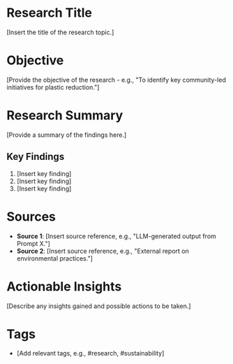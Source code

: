 # Research Title
[Insert the title of the research topic.]

# Objective
[Provide the objective of the research - e.g., "To identify key community-led initiatives for plastic reduction."]

# Research Summary
[Provide a summary of the findings here.]

## Key Findings
1. [Insert key finding]
2. [Insert key finding]
3. [Insert key finding]

# Sources
- **Source 1**: [Insert source reference, e.g., "LLM-generated output from Prompt X."]
- **Source 2**: [Insert source reference, e.g., "External report on environmental practices."]

# Actionable Insights
[Describe any insights gained and possible actions to be taken.]

# Tags
- [Add relevant tags, e.g., #research, #sustainability]
